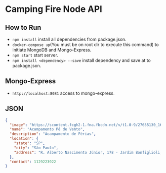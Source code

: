 # Camping Fire Node API

## How to Run
- `npm install` install all dependencies from package.json.
- `docker-compose up`(You must be on root dir to execute this command) to initiate MongoDB and Mongo-Express.
- `npm start` start server. 
- `npm install <dependency> --save` install dependency and save at to package.json.

## Mongo-Express
- `http://localhost:8081` access to mongo-express.

## JSON

```JSON
{
  "image": "https://scontent.fcgh2-1.fna.fbcdn.net/v/t1.0-9/27655130_1669312056513436_1301331989260354213_n.png?_nc_cat=109&_nc_sid=09cbfe&_nc_ohc=cTV_X81xAcIAX8jpLFi&_nc_ht=scontent.fcgh2-1.fna&oh=c4011007a88611175bcf4843f29582d6&oe=5FADC641",
  "name": "Acampamento Pé de Vento",
  "description": "Acampamento de Férias",
  "location": {
    "state": "SP",
    "city": "São Paulo",
    "address": "R. Alberto Nascimento Júnior, 178 - Jardim Bonfiglioli, 05595-040"
  },
  "contact": 1129223922
}
```

